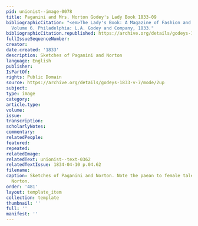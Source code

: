 ```yaml
---
pid: unionist--image-0078
title: Paganini and Mrs. Norton Godey's Lady Book 1833-09
bibliographicCitation: "<em>The Lady's Book: A Magazine of Fashion and the Arts</em>.
  Volume 6. Philadelphia: L.A. Godey and Company, 1833."
bibliographicCitation.republished: https://archive.org/details/godeys-1833-v-7/mode/2up
fullIssueSequenceNumber: 
creator: 
date.created: '1833'
description: Sketches of Paganini and Norton
language: English
publisher: 
IsPartOf: 
rights: Public Domain
source: https://archive.org/details/godeys-1833-v-7/mode/2up
subject: 
type: image
category: 
article.type: 
volume: 
issue: 
transcription: 
scholarlyNotes: 
commentary: 
relatedPeople: 
featured: 
repeated: 
relatedImage: 
relatedText: unionist--text-0362
relatedTextIssue: 1834-04-10 p.04.62
filename: 
caption: Sketches of Paganini and Norton. Note the paean to female talent below Mrs.
  Norton.
order: '481'
layout: template_item
collection: template
thumbnail: ''
full: ''
manifest: ''
---
```

